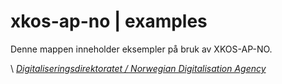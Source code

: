 # xkos-ap-no | examples

Denne mappen inneholder eksempler på bruk av XKOS-AP-NO. 

\ [_Digitaliseringsdirektoratet / Norwegian Digitalisation Agency_](https://digdir.no)
